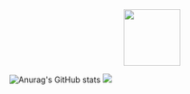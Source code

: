 <div id="header" align="center">
  <img src="https://media.giphy.com/media/M9gbBd9nbDrOTu1Mqx/giphy.gif" width="100"/>
</div>

![Anurag's GitHub stats](https://github-readme-stats.vercel.app/api?username=otakuict&theme=dark&show_icons=true)
![](https://komarev.com/ghpvc/?username=otakuict)
